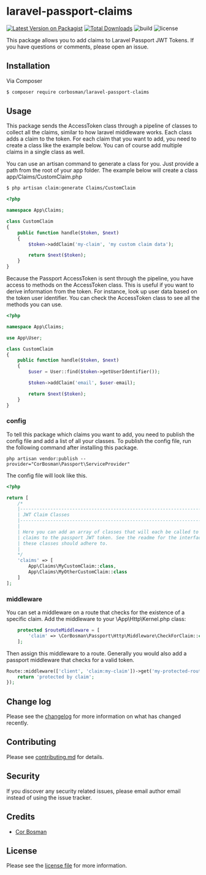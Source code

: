 # laravel-passport-claims

[![Latest Version on Packagist][ico-version]][link-packagist]
[![Total Downloads][ico-downloads]][link-downloads]
![build](https://github.com/corbosman/laravel-passport-claims/workflows/build/badge.svg?branch=master)
![license](https://img.shields.io/packagist/l/corbosman/laravel-passport-claims)

This package allows you to add claims to Laravel Passport JWT Tokens. If you have questions or comments, please open an issue. 

## Installation

Via Composer

``` bash
$ composer require corbosman/laravel-passport-claims
```

## Usage

This package sends the AccessToken class through a pipeline of classes to collect all the claims, similar to how laravel middleware works. Each class adds a claim to the token. For each claim that you want to add, you need to create a class like the example below. You can of course add multiple claims in a single class as well. 

You can use an artisan command to generate a class for you. Just provide a path from the root of your app folder. The example below will create a class app/Claims/CustomClaim.php

```bash
$ php artisan claim:generate Claims/CustomClaim
```

```php
<?php

namespace App\Claims;

class CustomClaim
{
    public function handle($token, $next)
    {
        $token->addClaim('my-claim', 'my custom claim data');

        return $next($token);
    }
}
```

Because the Passport AccessToken is sent through the pipeline, you have access to methods on the AccessToken class. This is useful if you want to derive information from the token. For instance, look up user data based on the token user identifier. You can check the AccessToken class to see all the methods you can use. 

```php
<?php

namespace App\Claims;

use App\User;

class CustomClaim
{
    public function handle($token, $next)
    {
        $user = User::find($token->getUserIdentifier());

        $token->addClaim('email', $user-email);

        return $next($token);
    }
}
```

### config

To tell this package which claims you want to add, you need to publish the config file and add a list of all your classes. To publish the config file, run the following command after installing this package. 

```shell
php artisan vendor:publish --provider="CorBosman\Passport\ServiceProvider"
```

The config file will look like this.

```php
<?php

return [
    /*
    |--------------------------------------------------------------------------
    | JWT Claim Classes
    |--------------------------------------------------------------------------
    |
    | Here you can add an array of classes that will each be called to add
    | claims to the passport JWT token. See the readme for the interface that
    | these classes should adhere to.
    |
    */
    'claims' => [
        App\Claims\MyCustomClaim::class,
        App\Claims\MyOtherCustomClaim::class
    ]
];
```

### middleware

You can set a middleware on a route that checks for the existence of a specific claim. Add the middleware to your \App\Http\Kernel.php class:

```php
    protected $routeMiddleware = [
        'claim' => \CorBosman\Passport\Http\Middleware\CheckForClaim::class,
    ];
```

Then assign this middleware to a route. Generally you would also add a passport middleware that checks for a valid token. 

```php
Route::middleware(['client', 'claim:my-claim'])->get('my-protected-route', function () {
    return 'protected by claim';
});
```



## Change log

Please see the [changelog](changelog.md) for more information on what has changed recently.

## Contributing

Please see [contributing.md](contributing.md) for details.

## Security

If you discover any security related issues, please email author email instead of using the issue tracker.

## Credits

- [Cor Bosman][link-author]

## License

Please see the [license file](license.md) for more information.

[ico-version]: https://img.shields.io/packagist/v/corbosman/laravel-passport-claims.svg?style=flat-square
[ico-downloads]: https://img.shields.io/packagist/dt/corbosman/laravel-passport-claims.svg?style=flat-square
[ico-styleci]: https://styleci.io/repos/12345678/shield

[ico-build]: https://github.com/corbosman/laravel-passport-claims/workflows/laravel-passport-claims/badge.svg

[link-packagist]: https://packagist.org/packages/corbosman/laravel-passport-claims
[link-downloads]: https://packagist.org/packages/corbosman/laravel-passport-claims
[link-styleci]: https://styleci.io/repos/12345678
[link-author]: https://github.com/corbosman

